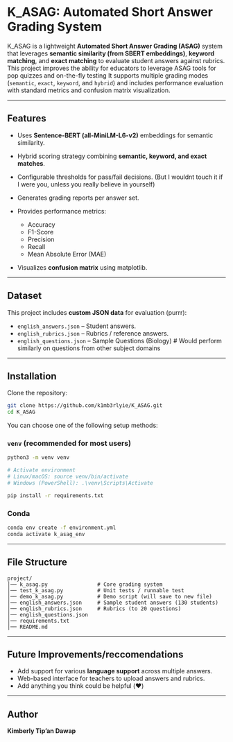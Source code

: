 # K\_ASAG: Automated Short Answer Grading System

K\_ASAG is a lightweight **Automated Short Answer Grading (ASAG)** system that leverages **semantic similarity (from SBERT embeddings)**, **keyword matching**, and **exact matching** to evaluate student answers against rubrics.
This project improves the ability for educators to leverage ASAG tools for pop quizzes and on-the-fly testing
It supports multiple grading modes (`semantic`, `exact`, `keyword`, and `hybrid`) and includes performance evaluation with standard metrics and confusion matrix visualization.

---

## Features

* Uses **Sentence-BERT (all-MiniLM-L6-v2)** embeddings for semantic similarity.
* Hybrid scoring strategy combining **semantic, keyword, and exact matches**.
* Configurable thresholds for pass/fail decisions. (But I wouldnt touch it if I were you, unless you really believe in yourself)
* Generates grading reports per answer set.
* Provides performance metrics:

  * Accuracy
  * F1-Score
  * Precision
  * Recall
  * Mean Absolute Error (MAE)
* Visualizes **confusion matrix** using matplotlib.

---

## Dataset

This project includes **custom JSON data** for evaluation (purrr):

* `english_answers.json` – Student answers.
* `english_rubrics.json` – Rubrics / reference answers.
* `english_questions.json` – Sample Questions (Biology) # Would perform similarly on questions from other subject domains

---

## Installation

Clone the repository:

```bash
git clone https://github.com/k1mb3rlyie/K_ASAG.git
cd K_ASAG
```

You can choose one of the following setup methods:

### `venv` (recommended for most users)

```bash
python3 -m venv venv

# Activate environment
# Linux/macOS: source venv/bin/activate
# Windows (PowerShell): .\venv\Scripts\Activate

pip install -r requirements.txt
```

### Conda

```bash
conda env create -f environment.yml
conda activate k_asag_env
```
---

## File Structure

```
project/
│── k_asag.py                # Core grading system
│── test_k_asag.py           # Unit tests / runnable test
│── demo_k_asag.py           # Demo script (will save to new file)
│── english_answers.json     # Sample student answers (130 students)
│── english_rubrics.json     # Rubrics (to 20 questions)
│── english_questions.json 
│── requirements.txt
│── README.md
```

---

## Future Improvements/reccomendations

* Add support for various **language support** across multiple answers.
* Web-based interface for teachers to upload answers and rubrics.
* Add anything you think could be helpful (❤️)

---

## Author

**Kimberly Tip’an Dawap**
